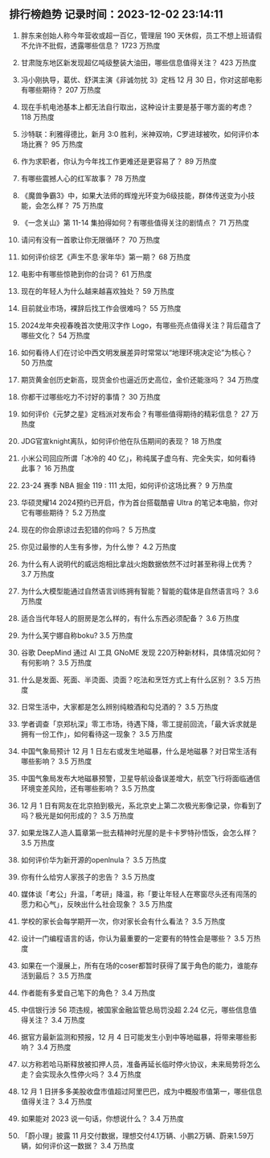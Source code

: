 
## 排行榜趋势 记录时间：2023-12-02 23:14:11
  
  1. 胖东来创始人称今年营收或超一百亿，管理层 190 天休假，员工不想上班请假不允许不批假，透露哪些信息？ 1723 万热度
    
  2. 甘肃陇东地区新发现超亿吨级整装大油田，哪些信息值得关注？ 423 万热度
    
  3. 冯小刚执导，葛优、舒淇主演《非诚勿扰 3》定档 12 月 30 日，你对这部电影有哪些期待？ 207 万热度
    
  4. 现在手机电池基本上都无法自行取出，这种设计主要是基于哪方面的考虑？ 118 万热度
    
  5. 沙特联：利雅得德比，新月 3:0 胜利，米神双响，C罗进球被吹，如何评价本场比赛？ 95 万热度
    
  6. 作为求职者，你认为今年找工作更难还是更容易了？ 89 万热度
    
  7. 有哪些震撼人心的红军故事？ 78 万热度
    
  8. 《魔兽争霸3》中，如果大法师的辉煌光环变为6级技能，群体传送变为小技能，会怎么样？ 75 万热度
    
  9. 《一念关山》第 11-14 集拍得如何？有哪些值得关注的剧情点？ 71 万热度
    
  10. 请问有没有一首歌让你无限循环？ 70 万热度
    
  11. 如何评价综艺《声生不息·家年华》第一期？ 68 万热度
    
  12. 电影中有哪些惊艳到你的台词？ 61 万热度
    
  13. 现在的年轻人为什么越来越喜欢独处？ 59 万热度
    
  14. 目前就业市场，裸辞后找工作会很难吗？ 55 万热度
    
  15. 2024龙年央视春晚首次使用汉字作 Logo，有哪些亮点值得关注？背后蕴含了哪些文化？ 54 万热度
    
  16. 如何看待人们在讨论中西文明发展差异时常常以“地理环境决定论”为核心？ 50 万热度
    
  17. 期货黄金创历史新高，现货金价也逼近历史高位，金价还能涨吗？ 34 万热度
    
  18. 你都干过哪些吃力不讨好的事情？ 30 万热度
    
  19. 如何评价《元梦之星》定档派对发布会？有哪些值得期待的精彩信息？ 27 万热度
    
  20. JDG官宣knight离队，如何评价他在队伍期间的表现？ 18 万热度
    
  21. 小米公司回应所谓「冰冷的 40 亿」，称纯属子虚乌有、完全失实，如何看待此事？ 16 万热度
    
  22. 23-24 赛季 NBA 掘金 119 : 111 太阳，如何评价这场比赛？ 9 万热度
    
  23. 华硕灵耀14 2024预约已开启，作为首台搭载酷睿 Ultra 的笔记本电脑，你对它有哪些期待？ 5.2 万热度
    
  24. 现在的你会原谅过去犯错的你吗？ 5 万热度
    
  25. 你见过最惨的人生有多惨，为什么惨？ 4.2 万热度
    
  26. 为什么有人说明代的威远炮相比拿战火炮数据依然不过时甚至称得上优秀？ 3.7 万热度
    
  27. 为什么大模型能通过自然语言训练拥有智能？智能的载体是自然语言吗？ 3.6 万热度
    
  28. 适合当代年轻人的厨房是怎么样的，有什么东西必须配备？ 3.6 万热度
    
  29. 为什么芙宁娜自称boku? 3.5 万热度
    
  30. 谷歌 DeepMind 通过 AI 工具 GNoME 发现 220万种新材料，具体情况如何？有何影响？ 3.5 万热度
    
  31. 什么是发面、死面、半烫面、烫面？吃法和烹饪方式上有什么区别？ 3.5 万热度
    
  32. 日常生活中，大家都是怎么辨别纯粮酒和勾兑酒的？ 3.5 万热度
    
  33. 学者调查「京郑杭深」零工市场，待遇下降，零工提前回流，「最大诉求就是拥有一份工作」，如何看待这一现象？ 3.5 万热度
    
  34. 中国气象局预计 12 月 1 日左右或发生地磁暴，什么是地磁暴？对日常生活有哪些影响？ 3.5 万热度
    
  35. 中国气象局发布大地磁暴预警，卫星导航设备误差增大，航空飞行将面临通信环境变差风险，还有哪些影响？ 3.5 万热度
    
  36. 12 月 1 日有网友在北京拍到极光，系北京史上第二次极光影像记录，你看到了吗？极光是如何形成的？ 3.5 万热度
    
  37. 如果龙珠Z人造人篇章第一批去精神时光屋的是卡卡罗特孙悟饭，会怎么样？ 3.5 万热度
    
  38. 如何评价华为新开源的openlnula？ 3.5 万热度
    
  39. 你有什么给穷人家孩子的忠告？ 3.5 万热度
    
  40. 媒体谈「考公」升温，「考研」降温，称「要让年轻人在寒窗尽头还有闯荡的愿力和心气」，反映出什么社会现象？ 3.5 万热度
    
  41. 学校的家长会每学期开一次，你对家长会有什么看法？ 3.5 万热度
    
  42. 设计一门编程语言的话，你认为最重要的一定要有的特性会是哪些？ 3.5 万热度
    
  43. 如果在一个漫展上，所有在场的coser都暂时获得了属于角色的能力，谁能存活到最后？ 3.5 万热度
    
  44. 作者能有多爱自己笔下的角色？ 3.4 万热度
    
  45. 中信银行涉 56 项违规，被国家金融监管总局罚没超 2.24 亿元，哪些信息值得关注？ 3.4 万热度
    
  46. 据官方最新监测和预报，12 月 4 日可能发生小到中等地磁暴，将带来哪些影响？ 3.4 万热度
    
  47. 以方称若哈马斯释放被扣押人员，准备再延长临时停火协议，未来局势将怎么走？会实现永久性停火吗？ 3.4 万热度
    
  48. 12 月 1 日拼多多美股收盘市值超过阿里巴巴，成为中概股市值第一，哪些信息值得关注？ 3.4 万热度
    
  49. 如果能对 2023 说一句话，你想说什么？ 3.4 万热度
    
  50. 「蔚小理」披露 11 月交付数据，理想交付4.1万辆、小鹏2万辆、蔚来1.59万辆，如何评价这一数据？ 3.4 万热度
    